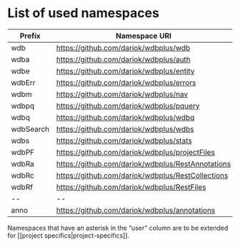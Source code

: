 # List of used namespaces 

| Prefix| Namespace URI| file|user|
|--|--|--|--|
|wdb| https://github.com/dariok/wdbplus/wdb | `modules/app.xql`| |
|wdba|https://github.com/dariok/wdbplus/auth | `modules/auth.xqm`| |
|wdbe|https://github.com/dariok/wdbplus/entity | `modules/entity.xqm`| |
|wdbErr|https://github.com/dariok/wdbplus/errors |  `modules/error.xqm`|(*)|
|wdbm|https://github.com/dariok/wdbplus/nav | `modules/nav.xqm`| |
|wdbpq|https://github.com/dariok/wdbplus/pquery | `modules/pquery.xqm`|* |
|wdbq|https://github.com/dariok/wdbplus/wdbq | (project specific xql)|* |
|wdbSearch|https://github.com/dariok/wdbplus/wdbs | `modules/search.xqm`| |
|wdbs|https://github.com/dariok/wdbplus/stats | `modules/stats.xqm`| |
|wdbPF|https://github.com/dariok/wdbplus/projectFiles | `{$projectDir}/project.xqm`|* |
|wdbRa|https://github.com/dariok/wdbplus/RestAnnotations| `rest/rest-anno.xql`| |
|wdbRc|https://github.com/dariok/wdbplus/RestCollections | `rest/rest-coll.xql`| |
|wdbRf|https://github.com/dariok/wdbplus/RestFiles | `rest/rest-files.xql`| |
|--|--|--|--|
|anno|https://github.com/dariok/wdbplus/annotations | `anno//*`| |

Namespaces that have an asterisk in the “user” column are to be extended for [[project specifics|project-specifics]].